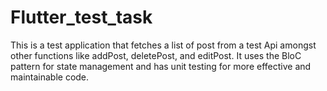 # Flutter_test_task
This is a test application that fetches a list of post from a test Api amongst other functions like addPost, deletePost, and editPost. It uses the BloC pattern for state management and has unit testing for more effective and maintainable code.
